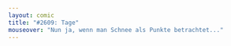 ```yaml
---
layout: comic
title: "#2609: Tage"
mouseover: "Nun ja, wenn man Schnee als Punkte betrachtet..."
---
```

